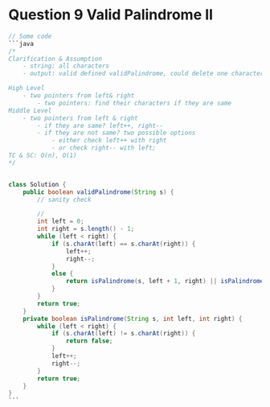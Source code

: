 # Question 9 Valid Palindrome II





````java
// Some code
```java
/*
Clarification & Assumption
    - string: all characters
    - output: valid defined validPalindrome, could delete one characters

High Level
    - two pointers from left& right
        - two pointers: find their characters if they are same
Middle Level
    - two pointers from left & right
        - if they are same? left++, right--
        - if they are not same? two possible options
            - either check left++ with right
            - or check right-- with left;
TC & SC: O(n), O(1)
*/


class Solution {
    public boolean validPalindrome(String s) {
        // sanity check

        // 
        int left = 0;
        int right = s.length() - 1;
        while (left < right) {
            if (s.charAt(left) == s.charAt(right)) {
                left++;
                right--;
            }
            else {
                return isPalindrome(s, left + 1, right) || isPalindrome(s, left, right - 1);
            }
        }
        return true;
    }
    private boolean isPalindrome(String s, int left, int right) {
        while (left < right) {
            if (s.charAt(left) != s.charAt(right)) {
                return false;
            }
            left++;
            right--;
        }
        return true;
    }
}
```
````

